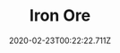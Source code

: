 ---
templateKey: blog-post
featuredpost: false
date: 2020-02-23T00:22:22.711Z
featuredimage: /img/Iron_Ore.png
title: Iron Ore
description: Iron Ore
type: resource
sellPrice: 10
tags:
  - resource
---